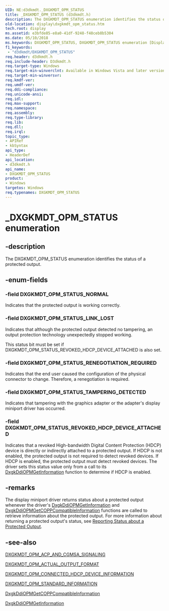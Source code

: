 ```yaml
---
UID: NE:d3dkmdt._DXGKMDT_OPM_STATUS
title: _DXGKMDT_OPM_STATUS (d3dkmdt.h)
description: The DXGKMDT_OPM_STATUS enumeration identifies the status of a protected output.
old-location: display\dxgkmdt_opm_status.htm
tech.root: display
ms.assetid: e3bfde85-e8a0-41df-9248-f48ceb8b5304
ms.date: 05/10/2018
ms.keywords: DXGKMDT_OPM_STATUS, DXGKMDT_OPM_STATUS enumeration [Display Devices], DXGKMDT_OPM_STATUS_LINK_LOST, DXGKMDT_OPM_STATUS_NORMAL, DXGKMDT_OPM_STATUS_RENEGOTIATION_REQUIRED, DXGKMDT_OPM_STATUS_REVOKED_HDCP_DEVICE_ATTACHED, DXGKMDT_OPM_STATUS_TAMPERING_DETECTED, DmEnums_77faebe8-d3a4-461f-9f03-daa2d81da828.xml, _DXGKMDT_OPM_STATUS, d3dkmdt/DXGKMDT_OPM_STATUS, d3dkmdt/DXGKMDT_OPM_STATUS_LINK_LOST, d3dkmdt/DXGKMDT_OPM_STATUS_NORMAL, d3dkmdt/DXGKMDT_OPM_STATUS_RENEGOTIATION_REQUIRED, d3dkmdt/DXGKMDT_OPM_STATUS_REVOKED_HDCP_DEVICE_ATTACHED, d3dkmdt/DXGKMDT_OPM_STATUS_TAMPERING_DETECTED, display.dxgkmdt_opm_status
f1_keywords:
 - "d3dkmdt/DXGKMDT_OPM_STATUS"
req.header: d3dkmdt.h
req.include-header: D3dkmdt.h
req.target-type: Windows
req.target-min-winverclnt: Available in Windows Vista and later versions of the Windows operating systems.
req.target-min-winversvr: 
req.kmdf-ver: 
req.umdf-ver: 
req.ddi-compliance: 
req.unicode-ansi: 
req.idl: 
req.max-support: 
req.namespace: 
req.assembly: 
req.type-library: 
req.lib: 
req.dll: 
req.irql: 
topic_type:
- APIRef
- kbSyntax
api_type:
- HeaderDef
api_location:
- d3dkmdt.h
api_name:
- DXGKMDT_OPM_STATUS
product:
- Windows
targetos: Windows
req.typenames: DXGKMDT_OPM_STATUS
---
```


# _DXGKMDT_OPM_STATUS enumeration


## -description


The DXGKMDT_OPM_STATUS enumeration identifies the status of a protected output. 


## -enum-fields




### -field DXGKMDT_OPM_STATUS_NORMAL

Indicates that the protected output is working correctly. 


### -field DXGKMDT_OPM_STATUS_LINK_LOST

Indicates that although the protected output detected no tampering, an output protection technology unexpectedly stopped working. 

This status bit must be set if DXGKMDT_OPM_STATUS_REVOKED_HDCP_DEVICE_ATTACHED is also set. 


### -field DXGKMDT_OPM_STATUS_RENEGOTIATION_REQUIRED

Indicates that the end user caused the configuration of the physical connector to change. Therefore, a renegotiation is required. 


### -field DXGKMDT_OPM_STATUS_TAMPERING_DETECTED

Indicates that tampering with the graphics adapter or the adapter's display miniport driver has occurred. 


### -field DXGKMDT_OPM_STATUS_REVOKED_HDCP_DEVICE_ATTACHED

Indicates that a revoked High-bandwidth Digital Content Protection (HDCP) device is directly or indirectly attached to a protected output. If HDCP is not enabled, the protected output is not required to detect revoked devices. If HDCP is enabled, the protected output must detect revoked devices. The driver sets this status value only from a call to its <a href="https://docs.microsoft.com/windows-hardware/drivers/ddi/dispmprt/nc-dispmprt-dxgkddi_opm_get_information">DxgkDdiOPMGetInformation</a> function to determine if HDCP is enabled. 


## -remarks



The display miniport driver returns status about a protected output whenever the driver's <a href="https://docs.microsoft.com/windows-hardware/drivers/ddi/dispmprt/nc-dispmprt-dxgkddi_opm_get_information">DxgkDdiOPMGetInformation</a> and <a href="https://docs.microsoft.com/windows-hardware/drivers/ddi/dispmprt/nc-dispmprt-dxgkddi_opm_get_copp_compatible_information">DxgkDdiOPMGetCOPPCompatibleInformation</a> functions are called to retrieve information about the protected output. For more information about returning a protected output's status, see <a href="https://docs.microsoft.com/windows-hardware/drivers/display/reporting-status-of-a-protected-output">Reporting Status about a Protected Output</a>.




## -see-also




<a href="https://docs.microsoft.com/windows-hardware/drivers/ddi/d3dkmdt/ns-d3dkmdt-_dxgkmdt_opm_acp_and_cgmsa_signaling">DXGKMDT_OPM_ACP_AND_CGMSA_SIGNALING</a>



<a href="https://docs.microsoft.com/windows-hardware/drivers/ddi/d3dkmdt/ns-d3dkmdt-_dxgkmdt_opm_actual_output_format">DXGKMDT_OPM_ACTUAL_OUTPUT_FORMAT</a>



<a href="https://docs.microsoft.com/windows-hardware/drivers/ddi/d3dkmdt/ns-d3dkmdt-_dxgkmdt_opm_connected_hdcp_device_information">DXGKMDT_OPM_CONNECTED_HDCP_DEVICE_INFORMATION</a>



<a href="https://docs.microsoft.com/windows-hardware/drivers/ddi/d3dkmdt/ns-d3dkmdt-_dxgkmdt_opm_standard_information">DXGKMDT_OPM_STANDARD_INFORMATION</a>



<a href="https://docs.microsoft.com/windows-hardware/drivers/ddi/dispmprt/nc-dispmprt-dxgkddi_opm_get_copp_compatible_information">DxgkDdiOPMGetCOPPCompatibleInformation</a>



<a href="https://docs.microsoft.com/windows-hardware/drivers/ddi/dispmprt/nc-dispmprt-dxgkddi_opm_get_information">DxgkDdiOPMGetInformation</a>
 

 

